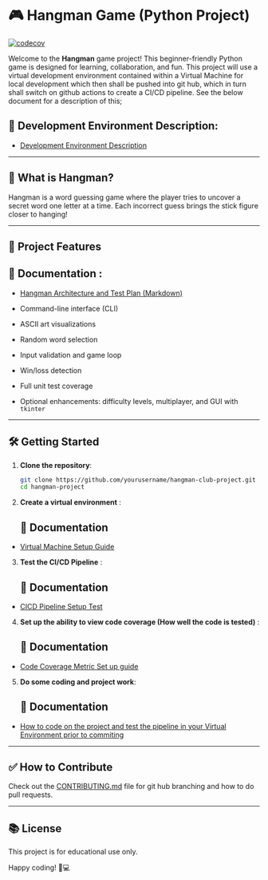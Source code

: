 
# 🎮 Hangman Game (Python Project)

[![codecov](https://codecov.io/gh/Lockleaze-Community-Coding-Club/hangman-club-project/graph/badge.svg?token=4K3REWZ51J)](https://codecov.io/gh/Lockleaze-Community-Coding-Club/hangman-club-project)


Welcome to the **Hangman** game project! This beginner-friendly Python game is designed for learning, collaboration, and fun.
This project will use a virtual development environment contained within a Virtual Machine for local development which then shall be pushed into git hub, which in turn shall switch on github actions to create a CI/CD pipeline. See the below document for a description of this;

## 📘 Development Environment Description:

- [Development Environment Description](</docs/dev_env_git_actions_guide.md>)
---

## 🚀 What is Hangman?

Hangman is a word guessing game where the player tries to uncover a secret word one letter at a time. Each incorrect guess brings the stick figure closer to hanging!

---

## 🔧 Project Features

   ## 📘 Documentation :

- [Hangman Architecture and Test Plan (Markdown)](</docs/architecture_with_functions.md>)

- Command-line interface (CLI)
- ASCII art visualizations
- Random word selection
- Input validation and game loop
- Win/loss detection
- Full unit test coverage
- Optional enhancements: difficulty levels, multiplayer, and GUI with `tkinter`

---

## 🛠️ Getting Started

1. **Clone the repository**:
   ```bash
   git clone https://github.com/yourusername/hangman-club-project.git
   cd hangman-project
   ```

2. **Create a virtual environment** :

   ## 📘 Documentation

- [Virtual Machine Setup Guide](/docs/VM_SETUP.md) 


3. **Test the CI/CD Pipeline** :

   ## 📘 Documentation

- [CICD Pipeline Setup Test](/docs/CI_CD_Testing_Hangman_Club_Project.md)


4. **Set up the ability to view code coverage (How well the code is tested)** :

   ## 📘 Documentation

- [Code Coverage Metric Set up guide](/docs/github_coverage_setup.md) 


5. **Do some coding and project work**:
      ## 📘 Documentation

- [How to code on the project and test the pipeline in your Virtual Environment prior to commiting](/docs/full_vm_git_venv_workflow.md)

---

## ✅ How to Contribute

Check out the [CONTRIBUTING.md](CONTRIBUTING.md) file for git hub branching and how to do pull requests.

---

## 📚 License

This project is for educational use only.

Happy coding! 🧠💻
